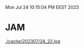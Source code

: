 Mon Jul 24 10:15:04 PM EEST 2023
# JAM
<a href='./cache/202307/24_22.log'>./cache/202307/24_22.log</a>
